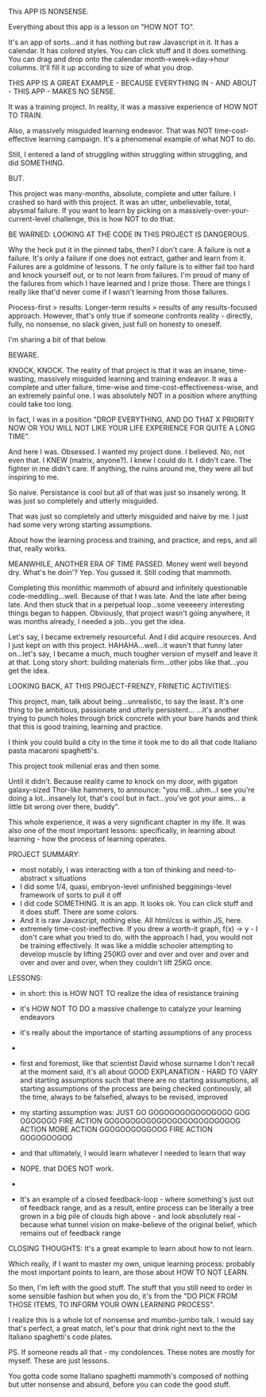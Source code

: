 This APP IS NONSENSE.

Everything about this app is a lesson on "HOW NOT TO".

It's an app of sorts...and it has nothing but raw Javascript in it.
It has a calendar. 
It has colored styles. 
You can click stuff and it does something. 
You can drag and drop onto the calendar month->week->day->hour columns. It'll fill it up according to size of what you drop.

THIS APP IS A GREAT EXAMPLE - BECAUSE EVERYTHING IN - AND ABOUT - THIS APP - MAKES NO SENSE.



It was a training project.
In reality, it was a massive experience of HOW NOT TO TRAIN.

Also, a massively misguided learning endeavor.
That was NOT time-cost-effective learning campaign.
It's a phenomenal example of what NOT to do.

Still, I entered a land of struggling within struggling within struggling, and did SOMETHING.

BUT.

This project was many-months, absolute, complete and utter failure.
I crashed so hard with this project.
It was an utter, unbelievable, total, abysmal failure.
If you want to learn by picking on a massively-over-your-current-level challenge, this is how NOT to do that. 



BE WARNED: LOOKING AT THE CODE IN THIS PROJECT IS DANGEROUS.

Why the heck put it in the pinned tabs, then?
I don't care. 
A failure is not a failure. 
It's only a failure if one does not extract, gather and learn from it. 
Failures are a goldmine of lessons. T
he only failure is to either fail too hard and knock yourself out, or to not learn from failures. 
I'm proud of many of the failures from which I have learned and I prize those.
There are things I really like that'd never come if I wasn't learning from those failures.

Process-first > results. Longer-term results > results of any results-focused approach.
However, that's only true if someone confronts reality - directly, fully, no nonsense, no slack given, just full on honesty to oneself.

I'm sharing a bit of that below.

BEWARE.

KNOCK, KNOCK.
The reality of that project is that it was an insane, time-wasting, massively misguided learning and training endeavor. 
It was a complete and utter failure, time-wise and time-cost-effectiveness-wise, and an extremely painful one.
I was absolutely NOT in a position where anything could take too long. 

In fact, I was in a position "DROP EVERYTHING, AND DO THAT X PRIORITY NOW OR YOU WILL NOT LIKE YOUR LIFE EXPERIENCE FOR QUITE A LONG TIME".

And here I was.
Obsessed.
I wanted my project done. 
I believed. 
No, not even that.
I KNEW (matrix, anyone?).
I knew I could do it.
I didn't care.
The fighter in me didn't care.
If anything, the ruins around me, they were all but inspiring to me.

So naive. 
Persistance is cool but all of that was just so insanely wrong. 
It was just so completely and utterly misguided.

That was just so completely and utterly misguided and naive by me.
I just had some very wrong starting assumptions.

About how the learning process and training, and practice, and reps, and all that, really works.

MEANWHILE, ANOTHER ERA OF TIME PASSED. 
Money went well beyond dry. What's he doin'? Yep. You gussed it. Still coding that mammoth.

Completing this monlithic mammoth of absurd and infinitely questionable code-meddling...well. 
Because of that I was late. And the late after being late. And then stuck that in a perpetual loop...some veeeeery interesting things began to happen.
Obviously, that project wasn't going anywhere, it was months already, I needed a job...you get the idea. 

Let's say, I became extremely resourceful. 
And I did acquire resources. 
And I just kept on with this project.
HAHAHA...well...it wasn't that funny later on...let's say, I became a much, much tougher version of myself and leave it at that.
Long story short: building materials firm...other jobs like that...you get the idea. 

LOOKING BACK, AT THIS PROJECT-FRENZY, FRINETIC ACTIVITIES:

This project, man, talk about being...unrealistic, to say the least. 
It's one thing to be ambitious, passionate and utterly persistent...
...it's another trying to punch holes through brick concrete with your bare hands and think that this is good training, learning and practice. 

I think you could build a city in the time it took me to do all that code Italiano pasta macaroni spaghetti's.

This project took millenial eras and then some. 

Until it didn't.
Because reality came to knock on my door, with gigaton galaxy-sized Thor-like hammers, to announce:
"you m8...uhm...I see you're doing a lot...insanely lot, that's cool but in fact...you've got your aims... a little bit wrong over there, buddy". 

This whole experience, it was a very significant chapter in my life. 
It was also one of the most important lessons: specifically, in learning about learning - how the process of learning operates.

PROJECT SUMMARY:
- most notably, I was interacting with a ton of thinking and need-to-abstract x situations
- I did some 1/4, quasi, embryon-level unfinished begginings-level framework of sorts to pull it off
- I did code SOMETHING. It is an app. It looks ok. You can click stuff and it does stuff. There are some colors.
- And it is raw Javascript, nothing else. All html/css is within JS, here.
- extremely time-cost-ineffective. If you drew a worth-it graph, f(x) -> y - I don't care what you tried to do, with the approach I had, you would not be training effectively. It was like a middle schooler attempting to develop muscle by lifting 250KG over and over and over and over and over and over and over, when they couldn't lift 25KG once.



LESSONS:
- in short: this is HOW NOT TO realize the idea of resistance training
- it's HOW NOT TO DO a massive challenge to catalyze your learning endeavors
- it's really about the importance of starting assumptions of any process
- 
- first and foremost, like that scientist David whose surname I don't recall at the moment said, it's all about GOOD EXPLANATION - HARD TO VARY and starting assumptions such that there are no starting assumptions, all starting assumptions of the process are being checked continously, all the time, always to be falsefied, always to be revised, improved

- my starting assumption was: JUST GO GOGOGOGOGOGOGOGO GOG OGOGOGO FIRE ACTION GOGOGOGOGOGOOGOGOGOGOGOGOG ACTION MORE ACTION GGOGOOGOGGOOG FIRE ACTION GOGOGOOGOG
- and that ultimately, I would learn whatever I needed to learn that way
- NOPE. that DOES NOT work. 
- 
- It's an example of a closed feedback-loop - where something's just out of feedback range, and as a result, entire process can be literally a tree grown in a big pile of clouds high above - and look absolutely real - because what tunnel vision on make-believe of the original belief, which remains out of feedback range



CLOSING THOUGHTS:
It's a great example to learn about how to not learn.

Which really, if I want to master my own, unique learning process: 
probably the most important points to learn, 
are those about HOW TO NOT LEARN. 

So then, I'm left with the good stuff. 
The stuff that you still need to order in some sensible fashion but when you do,
it's from the "DO PICK FROM THOSE ITEMS, TO INFORM YOUR OWN LEARNING PROCESS".

I realize this is a whole lot of nonsense and mumbo-jumbo talk. 
I would say that's perfect, a great match, let's pour that drink right next to the the Italiano spaghetti's code plates.

PS.
If someone reads all that - my condolences.
These notes are mostly for myself. 
These are just lessons.

You gotta code some Italiano spaghetti mammoth's composed of nothing but utter nonsense and absurd, before you can code the good stuff.
